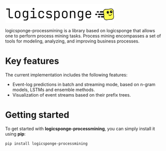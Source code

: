 <img src="media/logicsponge.png" alt="LogicSponge Logo" width="350">

logicsponge-processmining is a library based on logicsponge that allows one to
perform process mining tasks. Process mining encompasses a set of tools for modeling,
analyzing, and improving business processes.

# Key features

The current implementation includes the following features:
- Event-log predictions in batch and streaming mode, based on n-gram models, LSTMs and ensemble methods.
- Visualization of event streams based on their prefix trees.

# Getting started

To get started with **logicsponge-processmining**, you can simply install it using **pip**:

```sh
pip install logicsponge-processmining
```


